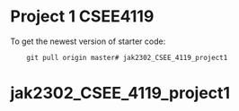 # Project 1 CSEE4119

To get the newest version of starter code:

		git pull origin master# jak2302_CSEE_4119_project1
# jak2302_CSEE_4119_project1
